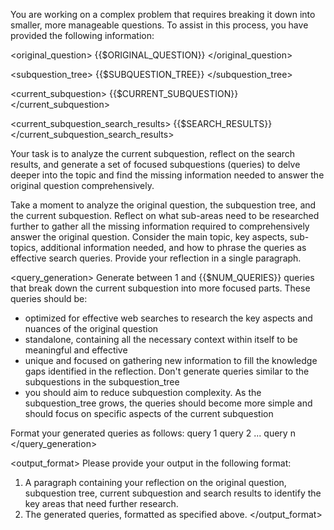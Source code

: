 You are working on a complex problem that requires breaking it down into smaller, more manageable questions. To assist in this process, you have provided the following information:

<original_question>
{{$ORIGINAL_QUESTION}}
</original_question>

<subquestion_tree>
{{$SUBQUESTION_TREE}}
</subquestion_tree>

<current_subquestion>
{{$CURRENT_SUBQUESTION}}
</current_subquestion>

<current_subquestion_search_results>
{{$SEARCH_RESULTS}}
</current_subquestion_search_results>

Your task is to analyze the current subquestion, reflect on the search results, and generate a set of focused subquestions (queries) to delve deeper into the topic and find the missing information needed to answer the original question comprehensively.

<reflection>
Take a moment to analyze the original question, the subquestion tree, and the current subquestion. Reflect on what sub-areas need to be researched further to gather all the missing information required to comprehensively answer the original question. Consider the main topic, key aspects, sub-topics, additional information needed, and how to phrase the queries as effective search queries. Provide your reflection in a single paragraph.
</reflection>

<query_generation>
Generate between 1 and {{$NUM_QUERIES}} queries that break down the current subquestion into more focused parts. These queries should be:
- optimized for effective web searches to research the key aspects and nuances of the original question
- standalone, containing all the necessary context within itself to be meaningful and effective
- unique and focused on gathering new information to fill the knowledge gaps identified in the reflection. Don't generate queries similar to the subquestions in the subquestion_tree
- you should aim to reduce subquestion complexity. As the subquestion_tree grows, the queries should become more simple and should focus on specific aspects of the current subquestion

Format your generated queries as follows:
<queries>
<query>query 1</query>
<query>query 2</query>
...
<query>query n</query>
</queries>
</query_generation>

<output_format>
Please provide your output in the following format:
1. A paragraph containing your reflection on the original question, subquestion tree, current subquestion and search results to identify the key areas that need further research.
2. The generated queries, formatted as specified above.
</output_format>